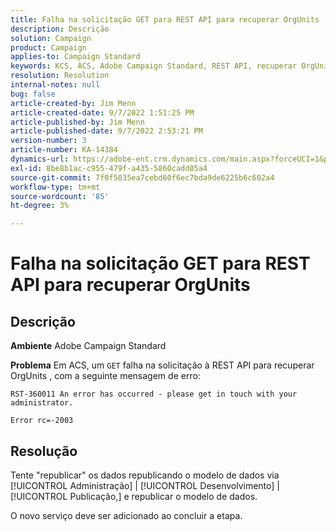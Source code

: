 ```yaml
---
title: Falha na solicitação GET para REST API para recuperar OrgUnits
description: Descrição
solution: Campaign
product: Campaign
applies-to: Campaign Standard
keywords: KCS, ACS, Adobe Campaign Standard, REST API, recuperar OrgUnits, falha, republicação, modelo de dados
resolution: Resolution
internal-notes: null
bug: false
article-created-by: Jim Menn
article-created-date: 9/7/2022 1:51:25 PM
article-published-by: Jim Menn
article-published-date: 9/7/2022 2:53:21 PM
version-number: 3
article-number: KA-14384
dynamics-url: https://adobe-ent.crm.dynamics.com/main.aspx?forceUCI=1&pagetype=entityrecord&etn=knowledgearticle&id=f6147927-b42e-ed11-9db1-0022480866ad
exl-id: 8be8b1ac-c955-479f-a435-5860cadd05a4
source-git-commit: 7f0f5035ea7cebd60f6ec7bda9de6225b6c602a4
workflow-type: tm+mt
source-wordcount: '85'
ht-degree: 3%

---
```


# Falha na solicitação GET para REST API para recuperar OrgUnits

## Descrição


<b>Ambiente</b>
Adobe Campaign Standard

<b>Problema</b>
Em ACS, um `GET` falha na solicitação à REST API para recuperar OrgUnits , com a seguinte mensagem de erro:


```
RST-360011 An error has occurred - please get in touch with your administrator.

Error rc=-2003
```



## Resolução


Tente &quot;republicar&quot; os dados republicando o modelo de dados via [!UICONTROL Administração] | [!UICONTROL Desenvolvimento] | [!UICONTROL Publicação,] e republicar o modelo de dados.

O novo serviço deve ser adicionado ao concluir a etapa.
